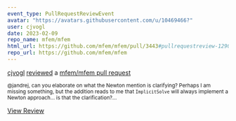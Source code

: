 ```yaml
---
event_type: PullRequestReviewEvent
avatar: "https://avatars.githubusercontent.com/u/10469466?"
user: cjvogl
date: 2023-02-09
repo_name: mfem/mfem
html_url: https://github.com/mfem/mfem/pull/3443#pullrequestreview-1290338559
repo_url: https://github.com/mfem/mfem
---
```


<a href='https://github.com/cjvogl' target='_blank'>cjvogl</a> <a href='https://github.com/mfem/mfem/pull/3443#pullrequestreview-1290338559' target='_blank'>reviewed</a> a <a href='https://github.com/mfem/mfem/pull/3443' target='_blank'>mfem/mfem pull request</a>

<small>@jandrej, can you elaborate on what the Newton mention is clarifying? Perhaps I am missing something, but the addition reads to me that `ImplicitSolve` will always implement a Newton approach... is that the clarification?...</small>

<a href='https://github.com/mfem/mfem/pull/3443#pullrequestreview-1290338559' target='_blank'>View Review</a>